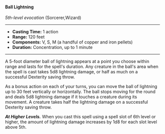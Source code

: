 #### Ball Lightning
*5th-level evocation* (Sorcerer,Wizard)
___
- **Casting Time:** 1 action
- **Range:** 120 feet
- **Components:** V, S, M (a handful of copper and iron pellets)
- **Duration:** Concentration, up to 1 minute
---
A 5-foot diameter ball of lightning appears at a point you choose within range and lasts for the spell's duration. Any creature in the ball's area when the spell is cast takes 5d8 lightning damage, or half as much on a successful Dexterity saving throw.

As a bonus action on each of your turns, you can move the ball of lightning up to 30 feet vertically or horizontally. The ball stops moving for the round and deals 5d8 lightning damage if it touches a creature during its movement. A creature takes half the lightning damage on a successful Dexterity saving throw.

***At Higher Levels.***  When you cast this spell using a spell slot of 6th level or higher, the amount of lightning damage increases by 1d8 for each slot level above 5th.
